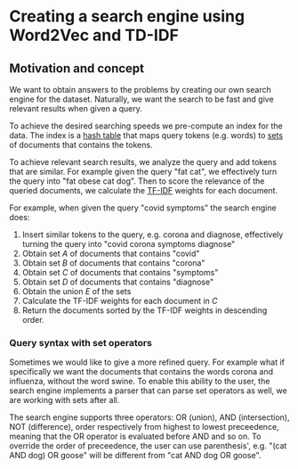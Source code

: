 # Creating a search engine using Word2Vec and TD-IDF

## Motivation and concept
We want to obtain answers to the problems by creating our own search engine for the dataset. Naturally, we want the search to be fast and give relevant results when given a query. 

To achieve the desired searching speeds we pre-compute an index for the data. The index is a [hash table](https://en.wikipedia.org/wiki/Hash_table) that maps query tokens (e.g. words) to [sets](https://en.wikipedia.org/wiki/Set_(mathematics)) of documents that contains the tokens. 

To achieve relevant search results, we analyze the query and add tokens that are similar. For example given the query "fat cat", we effectively turn the query into "fat obese cat dog". Then to score the relevance of the queried documents, we calculate the [TF-IDF](http://www.tfidf.com/) weights for each document. 

For example, when given the query "covid symptoms" the search engine does:
1.  Insert similar tokens to the query, e.g. corona and diagnose, effectively turning the query into "covid corona symptoms diagnose" 
2.  Obtain set $A$ of documents that contains "covid"
3.  Obtain set $B$ of documents that contains "corona"
4.  Obtain set $C$ of documents that contains "symptoms"
5.  Obtain set $D$ of documents that contains "diagnose"
6.  Obtain the union $E$ of the sets
7.  Calculate the TF-IDF weights for each document in $C$
8.  Return the documents sorted by the TF-IDF weights in descending order. 

### Query syntax with set operators
Sometimes we would like to give a more refined query. For example what if specifically we want the documents that contains the words corona and influenza, without the word swine. To enable this ability to the user, the search engine implements a parser that can parse set operators as well, we are working with sets after all. 

The search engine supports three operators: OR (union), AND (intersection), NOT (difference), order respectively from highest to lowest preceedence, meaning that the OR operator is evaluated before AND and so on. To override the order of preceedence, the user can use parenthesis', e.g. "(cat AND dog) OR goose" will be different from "cat AND dog OR goose". 